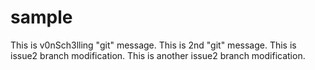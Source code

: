 sample
======
This is v0nSch3lling "git" message.
This is 2nd "git" message.
This is issue2 branch modification.
This is another issue2 branch modification.
